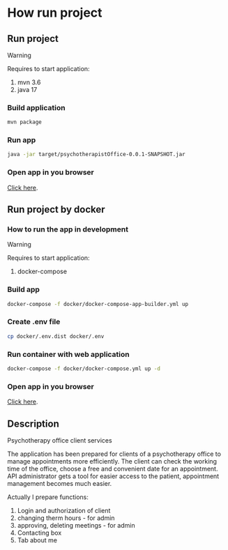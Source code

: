 # How run project

## Run project

> [!WARNING]
> Requires to start application:
> 1. mvn 3.6
> 2. java 17

### Build application
```sh
mvn package
```

### Run app
```sh
java -jar target/psychotherapistOffice-0.0.1-SNAPSHOT.jar
```

### Open app in you browser
[Click here](http://localhost:8080/).

## Run project by docker

### How to run the app in development

> [!WARNING]
> Requires to start application:
> 1. docker-compose

### Build app

```sh
docker-compose -f docker/docker-compose-app-builder.yml up
```

### Create .env file
```sh
cp docker/.env.dist docker/.env
```

### Run container with web application

```sh
docker-compose -f docker/docker-compose.yml up -d
```

### Open app in you browser
[Click here](http://localhost:8080/).

## Description
Psychotherapy office client services

The application has been prepared for clients of a psychotherapy office 
to manage appointments more efficiently. 
The client can check the working time of the office, 
choose a free and convenient date for an appointment.
API administrator gets a tool for easier access to the patient, 
appointment management becomes much easier.

Actually I prepare functions:
1. Login and authorization of client
2. changing therm hours - for admin
3. approving, deleting meetings - for admin
4. Contacting box
5. Tab about me
